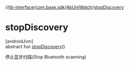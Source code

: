 //[lib-interface](../../../index.md)/[com.base.sdk](../index.md)/[AbUniWatch](index.md)/[stopDiscovery](stop-discovery.md)

# stopDiscovery

[androidJvm]\
abstract fun [stopDiscovery](stop-discovery.md)()

停止蓝牙扫描(Stop Bluetooth scanning)
